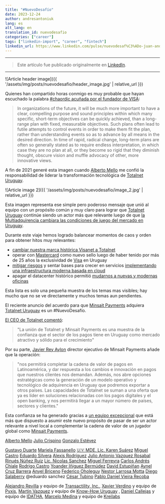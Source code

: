 ```yaml
---
title: "#NuevoDesafío"
date: 2023-12-24
author: andresantoniuk
lang: es
alt_lang: en
translation_id: nuevodesafio
categories: ["career"]
tags: ["linkedin-import", "career", "fintech"]
linkedin_url: https://www.linkedin.com/pulse/nuevodesaf%C3%ADo-juan-andr%C3%A9s-antoniuk-76quf
---
```


---

> Este artículo fue publicado originalmente en [LinkedIn](https://www.linkedin.com/pulse/nuevodesaf%C3%ADo-juan-andr%C3%A9s-antoniuk-76quf).

---

![Article header image]({{ '/assets/img/posts/nuevodesafio/header_image.jpg' | relative_url }})

Quienes han compartido horas conmigo es muy probable que hayan escuchado la palabra [#chaordic acuñada por el fundador de VISA](https://www.deewhock.com/essays/chaordic-age-organizations/):

> In organizations of the future, it will be much more important to have a clear, compelling purpose and sound principles within which many specific, short-term objectives can be quickly achieved, than a long-range plan with fixed, measurable objectives. Such plans often lead to futile attempts to control events in order to make them fit the plan, rather than understanding events so as to advance by all means in the desired direction. In time of rapid, radical change, long-term plans are often so generally stated as to require endless interpretation, in which case they are no plan at all, or they become so rigid that they diminish thought, obscure vision and muffle advocacy of other, more innovative views.

A fin de 2021 generé esta imagen cuando [Alberto Mello](https://www.linkedin.com/feed/#) me confió la responsabilidad de liderar la transformación tecnológica de [Totalnet Uruguay](https://www.linkedin.com/feed/#).

![Article image 2]({{ '/assets/img/posts/nuevodesafio/image_2.jpg' | relative_url }})

Esta imagen representa ese simple pero poderoso mensaje que unió al equipo con un propósito común y muy claro para lograr que [Totalnet Uruguay](https://uy.linkedin.com/company/totalnet-uruguay?trk=article-ssr-frontend-pulse_little-mention) continúe siendo un actor más que relevante luego de que [la Multiadquirencia cambiara las condiciones de juego del mercado en Uruguay](https://www.busqueda.com.uy/Secciones/VisaNet-ahora-es-TotalNet-la-empresa-lider-en-procesamiento-de-pagos-se-posiciona-tras-el-inicio-de-la-multiadquirencia-uc54642).

Durante este viaje hemos logrado balancear momentos de caos y orden para obtener hitos muy relevantes:

- [cambiar nuestra marca histórica Visanet a Totalnet](https://www.linkedin.com/feed/update/urn:li:activity:6980948280725635072?utm_source=share&utm_medium=member_desktop)
- operar con [Mastercard](https://www.linkedin.com/company/mastercard?trk=article-ssr-frontend-pulse_little-mention) como nuevo sello luego de haber tenido por más de 25 años la exclusividad de [Visa](https://www.linkedin.com/company/visa?trk=article-ssr-frontend-pulse_little-mention) en Uruguay
- [mitigar riesgos](https://www.linkedin.com/posts/andresantoniuk_dilbert-comic-strip-on-january-26-1991-activity-6985562722809622528-2Iwd?utm_source=share&utm_medium=member_desktop) y sentar bases para crecer en servicios [implementando una infraestructura moderna basada en cloud](https://customers.microsoft.com/es-mx/story/1616851980006556898-totalnet-banking-capital-markets-azure-es-uruguay)
- apagar el datacenter histórico permitió [mudarnos a nuevas y modernas oficinas](https://www.linkedin.com/feed/update/urn:li:activity:7066031021749604352?utm_source=share&utm_medium=member_desktop)

Esta lista es solo una pequeña muestra de los temas mas visibles; hay mucho que no se ve directamente y muchos temas aun pendientes.

El reciente anuncio del acuerdo para que [Minsait Payments](https://es.linkedin.com/company/nuek-co?trk=article-ssr-frontend-pulse_little-mention) adquiera [Totalnet Uruguay](https://uy.linkedin.com/company/totalnet-uruguay?trk=article-ssr-frontend-pulse_little-mention) es un #NuevoDesafío.

[El CEO de Totalnet comentó](https://www.linkedin.com/posts/alberto-mello-55042a8_totalnet-minsaitpayments-adquisiciaejn-activity-7144063008523161601-6bgJ?utm_source=share&utm_medium=member_desktop):

> "La unión de Totalnet y Minsait Payments es una muestra de la confianza que el sector de los pagos tiene en Uruguay como mercado atractivo y sólido para el crecimiento"

Por su parte, [Javier Rey Aylon](https://es.linkedin.com/in/javier-rey-aylon?trk=article-ssr-frontend-pulse_little-mention) director ejecutivo de Minsait Payments añade que la operación:

> "nos permitirá completar la cadena de valor de pagos en Latinoamérica, y dar respuesta a los cambios e innovación en pagos que nuestros clientes nos demandan. Además, nos abre opciones estratégicas como la generación de un modelo operativo y tecnológico de adquirencia en Uruguay que podremos exportar a otros países. Las capacidades de Totalnet se suman a una oferta que ya es líder en soluciones relacionadas con los pagos digitales y el open banking, y nos permitirá llegar a un mayor número de países, sectores y clientes."

Esta confianza se ha generado gracias a [un equipo excepcional](https://www.linkedin.com/posts/totalnet-uruguay_totalnettech-sinergia-liderazgoinnovador-activity-7117513412284170241-t-bz?utm_source=share&utm_medium=member_desktop) que está más que dispuesto a asumir este nuevo propósito de pasar de ser un actor relevante a nivel local a complementar la cadena de valor de un jugador global como [Minsait Payments](https://es.linkedin.com/company/nuek-co?trk=article-ssr-frontend-pulse_little-mention).

[Alberto Mello](https://www.linkedin.com/in/ACoAAAF8mIwBeZ8vNCa9DzCsS5PNg34wJDBWOqo?miniProfileUrn=urn%3Ali%3Afs_miniProfile%3AACoAAAF8mIwBeZ8vNCa9DzCsS5PNg34wJDBWOqo) [Julio Crispino](https://www.linkedin.com/in/ACoAADkCOl8BY3HYqnH1D-szB_06FMEtq4K-Tb4?miniProfileUrn=urn%3Ali%3Afs_miniProfile%3AACoAADkCOl8BY3HYqnH1D-szB_06FMEtq4K-Tb4) [Gonzalo Estévez](https://www.linkedin.com/in/ACoAAAK4mjIBveZKR620oF4croBlLAHbTs1WDYs?miniProfileUrn=urn%3Ali%3Afs_miniProfile%3AACoAAAK4mjIBveZKR620oF4croBlLAHbTs1WDYs)

[Gustavo Duarte](https://linkedin.com/search/results/companies/?keywords=Gustavo%20Duarte) [Mariela Fassanello](https://uy.linkedin.com/in/mariela-fassanello-a023baa4?trk=article-ssr-frontend-pulse_little-mention) [🇺🇾 MDE. Lic. Karen Suárez](https://linkedin.com/search/results/companies/?keywords=🇺🇾%20MDE.%20Lic.%20Karen%20Suárez) [Miguel Castro](https://uy.linkedin.com/in/miguel-castro-uy?trk=article-ssr-frontend-pulse_little-mention) [Eduardo Silvera](https://uy.linkedin.com/in/esilvera?trk=article-ssr-frontend-pulse_little-mention) [Alexis Rodríguez](https://linkedin.com/search/results/companies/?keywords=Alexis%20Rodríguez) [Julio Antonio Vazquez Rosabal](https://uy.linkedin.com/in/julio-crispino-73b38b228?trk=article-ssr-frontend-pulse_little-mention) [Rinués Núñez Ruiz](https://linkedin.com/search/results/companies/?keywords=Rinués%20Núñez%20Ruiz) [Lic. Nicolas Sanchez](https://linkedin.com/search/results/companies/?keywords=Lic.%20Nicolas%20Sanchez) [Miguel Ferreyra](https://uy.linkedin.com/in/miguel-castro-uy?trk=article-ssr-frontend-pulse_little-mention) [Carlos Andrés Chiale](https://uy.linkedin.com/in/carlos-andr%C3%A9s-chiale/en?trk=article-ssr-frontend-pulse_little-mention) [Rodrigo Castro](https://uy.linkedin.com/in/rodrigo-castro-?trk=article-ssr-frontend-pulse_little-mention) [Yoander Iñiguez Bermúdez](https://uy.linkedin.com/in/yoander-iniguez-bermudez?trk=article-ssr-frontend-pulse_little-mention) [David Estupiñan](https://uy.linkedin.com/in/david-estupinan?trk=article-ssr-frontend-pulse_little-mention) [Aynel Cruz Barrera](https://uy.linkedin.com/in/aynel-cruz?trk=article-ssr-frontend-pulse_little-mention) [Anyel Briceno](https://linkedin.com/search/results/companies/?keywords=Anyel%20Briceno) [Federico Oholeguy](https://uy.linkedin.com/in/federico-oholeguy?trk=article-ssr-frontend-pulse_little-mention) [Nestor Larrosa Motta](https://uy.linkedin.com/in/nestorlarrosa?trk=article-ssr-frontend-pulse_little-mention) [Diego Salaberry](https://uy.linkedin.com/in/diego-salaberry-15774639?trk=article-ssr-frontend-pulse_little-mention) @eduardo sanchez [César Tubino](https://linkedin.com/search/results/companies/?keywords=César%20Tubino) [Pablo Daniel Vieira Recoba](https://uy.linkedin.com/in/pablo-daniel-vieira-recoba-906b85218?trk=article-ssr-frontend-pulse_little-mention)

[Alejandro Revilla](https://uy.linkedin.com/in/arevilla?trk=article-ssr-frontend-pulse_little-mention) y equipo de [Transactility, Inc.](https://www.linkedin.com/company/transactility?trk=article-ssr-frontend-pulse_little-mention), [Xavier Verdino](https://www.linkedin.com/in/ACoAAARum0EBMh-UCKIRXvo7FSyHpbskCCUaH_g?miniProfileUrn=urn%3Ali%3Afs_miniProfile%3AACoAAARum0EBMh-UCKIRXvo7FSyHpbskCCUaH_g) y equipo de [Pyxis,](https://www.linkedin.com/company/pyxis/) [Martin Vazquez](https://uy.linkedin.com/in/martin-vazquez-18185212?trk=article-ssr-frontend-pulse_little-mention) y equipo de [Know-How Uruguay](https://uy.linkedin.com/company/know-how-uruguay?trk=article-ssr-frontend-pulse_little-mention) , [Daniel Callejas](https://uy.linkedin.com/in/daniel-callejas-93a865b7?trk=article-ssr-frontend-pulse_little-mention) y equipo de [IDATHA](https://uy.linkedin.com/company/idatha?trk=article-ssr-frontend-pulse_little-mention), [Marcelo Medina](https://uy.linkedin.com/in/medina-marcelo?trk=article-ssr-frontend-pulse_little-mention) y equipo de [Kreilabs](https://uy.linkedin.com/company/kreilabs?trk=article-ssr-frontend-pulse_little-mention)